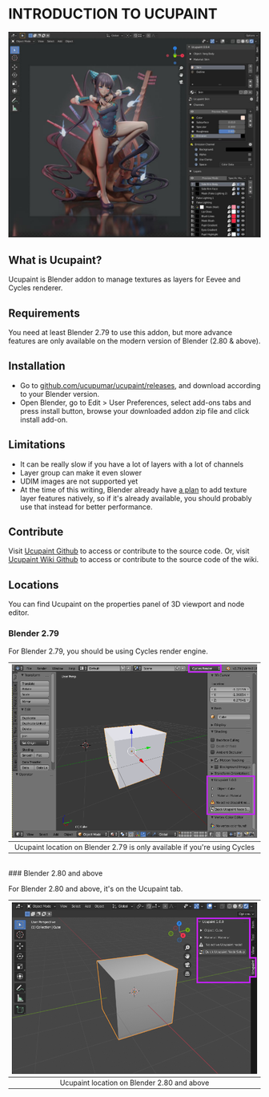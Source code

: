 # INTRODUCTION TO UCUPAINT

![project-example](source/00.introduction/00-yang_guifei.jpg)

## What is Ucupaint?

Ucupaint is Blender addon to manage textures as layers for Eevee and Cycles renderer.

## Requirements

You need at least Blender 2.79 to use this addon, but more advance features are only available on the modern version of Blender (2.80 & above).

## Installation

- Go to [github.com/ucupumar/ucupaint/releases](https://github.com/ucupumar/ucupaint/releases), and download according to your Blender version.
- Open Blender, go to Edit > User Preferences, select add-ons tabs and press install button, browse your downloaded addon zip file and click install add-on.

## Limitations

- It can be really slow if you have a lot of layers with a lot of channels
- Layer group can make it even slower
- UDIM images are not supported yet
- At the time of this writing, Blender already have [a plan](https://code.blender.org/2022/02/layered-textures-design/) to add texture layer features natively, so if it's already available, you should probably use that instead for better performance.

## Contribute
Visit [Ucupaint Github](https://github.com/ucupumar/ucupaint) to access or contribute to the source code. Or, visit [Ucupaint Wiki Github](https://github.com/ucupumar/ucupaint-wiki) to access or contribute to the source code of the wiki.

## Locations

You can find Ucupaint on the properties panel of 3D viewport and node editor. 

### Blender 2.79

For Blender 2.79, you should be using Cycles render engine.

|![00.b279-loc](./source/00.b279_loc.png)|
|:--:|
|Ucupaint location on Blender 2.79 is only available if you're using Cycles| {align=center}

<br/> 
### Blender 2.80 and above

For Blender 2.80 and above, it's on the Ucupaint tab.

|![00.b280-loc](./source/00.b280_loc.png)|
|:--:|
|Ucupaint location on Blender 2.80 and above| {align=center}

<br/> 
